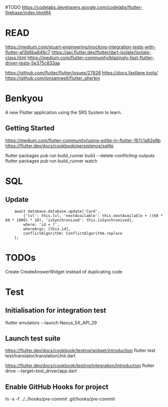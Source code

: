 #TODO
https://codelabs.developers.google.com/codelabs/flutter-firebase/index.html#4

# READ
https://medium.com/stuart-engineering/mocking-integration-tests-with-flutter-af3b6ba846c7
https://api.flutter.dev/flutter/dart-isolate/Isolate-class.html
https://medium.com/flutter-community/blazingly-fast-flutter-driver-tests-5e375c833aa

https://github.com/flutter/flutter/issues/27826
https://docs.fastlane.tools/
https://github.com/jonsamwell/flutter_gherkin

# Benkyou

A new Flutter application using the SRS System to learn.

## Getting Started

https://medium.com/flutter-community/using-sqlite-in-flutter-187c1a82e8b
https://flutter.dev/docs/cookbook/persistence/sqlite

flutter packages pub run build_runner build  --delete-conflicting-outputs
flutter packages pub run build_runner watch

# SQL

## Update

```
    await database.database.update('Card',
        {'lvl': this.lvl, 'nextAvailable': this.nextAvailable + ((60 * 60 * 1000) * 10), 'isSynchronized': this.isSynchronized},
        where: 'id = ?',
        whereArgs: [this.id],
        conflictAlgorithm: ConflictAlgorithm.replace
    );
```

# TODOs

Create CreateAnswerWidget instead of duplicating code

# Test

## Initialisation for integration test
flutter emulators --launch Nexus_5X_API_29

## Launch test suite
https://flutter.dev/docs/cookbook/testing/widget/introduction
flutter test test/translator/translationUnit.dart

https://flutter.dev/docs/cookbook/testing/integration/introduction
flutter drive --target=test_driver/app.dart


## Enable GitHub Hooks for project

ln -s -f ../../hooks/pre-commit .git/hooks/pre-commit
